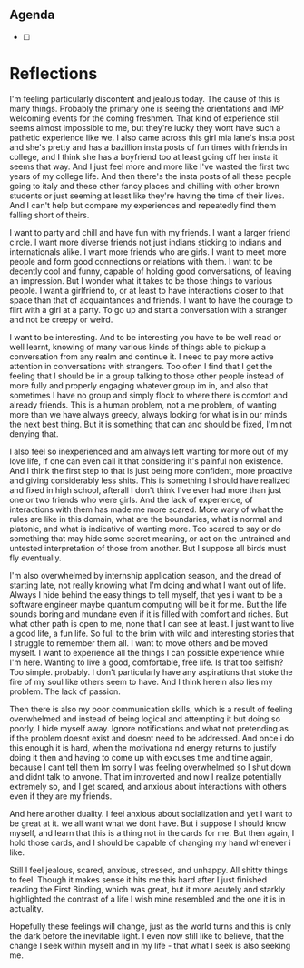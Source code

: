 ## Agenda
- [ ]  


# Reflections

I'm feeling particularly discontent and jealous today. The cause of this is many things. Probably the primary one is seeing the orientations and IMP welcoming events for the coming freshmen. That kind of experience still seems almost impossible to me, but they're lucky they wont have such a pathetic experience like we. I also came across this girl mia lane's insta post and she's pretty and has a bazillion insta posts of fun times with friends in college, and I think she has a boyfriend too at least going off her insta it seems that way. And I just feel more and more like I've wasted the first two years of my college life. And then there's the insta posts of all these people going to italy and these other fancy places and chilling with other brown students or just seeming at least like they're having the time of their lives. And I can't help but compare my experiences and repeatedly find them falling short of theirs. 

I want to party and chill and have fun with my friends. I want a larger friend circle. I want more diverse friends not just indians sticking to indians and internationals alike. I want more friends who are girls. I want to meet more people and form good connections or relations with them. I want to be decently cool and funny, capable of holding good conversations, of leaving an impression. But I wonder what it takes to be those things to various people. I want a girlfriend to, or at least to have interactions closer to that space than that of acquaintances and friends. I want to have the courage to flirt with a girl at a party. To go up and start a conversation with a stranger and not be creepy or weird. 

I want to be interesting. And to be interesting you have to be well read or well learnt, knowing of many various kinds of things able to pickup a conversation from any realm and continue it. I need to pay more active attention in conversations with strangers. Too often I find that I get the feeling that I should be in a group talking to those other people instead of more fully and properly engaging whatever group im in, and also that sometimes I have no group and simply flock to where there is comfort and already friends. This is a human problem, not a me problem, of wanting more than we have always greedy, always looking for what is in our minds the next best thing. But it is something that can and should be fixed, I'm not denying that.

I also feel so inexperienced and am always left wanting for more out of my love life, if one can even call it that considering it's painful non existence. And I think the first step to that is just being more confident, more proactive and giving considerably less shits. This is something I should have realized and fixed in high school, afterall I don't think I've ever had more than just one or two friends who were girls. And the lack of experience, of interactions with them has made me more scared. More wary of what the rules are like in this domain, what are the boundaries, what is normal and platonic, and what is indicative of wanting more. Too scared to say or do something that may hide some secret meaning, or act on the untrained and untested interpretation of those from another. But I suppose all birds must fly eventually.

I'm also overwhelmed by internship application season, and the dread of starting late, not really knowing what I'm doing and what I want out of life. Always I hide behind the easy things to tell myself, that yes i want to be a software engineer maybe quantum computing will be it for me. But the life sounds boring and mundane even if it is filled with comfort and riches. But what other path is open to me, none that I can see at least. I just want to live a good life, a fun life. So full to the brim with wild and interesting stories that I struggle to remember them all. I want to move others and be moved myself. I want to experience all the things I can possible experience while I'm here. Wanting to live a good, comfortable, free life. Is that too selfish? Too simple. probably. I don't particularly have any aspirations that stoke the fire of my soul like others seem to have. And I think herein also lies my problem.  The lack of passion. 

Then there is also my poor communication skills, which is a result of feeling overwhelmed and instead of being logical and attempting it but doing so poorly, I hide myself away. Ignore notifications and what not pretending as if the problem doesnt exist and doesnt need to be addressed. And once i do this enough it is hard, when the motivationa nd energy returns to justify doing it then and having to come up with excuses time and time again, because I cant tell them Im sorry I was feeling overwhelmed so I shut down and didnt talk to anyone. That im introverted and now I realize potentially extremely so, and I get scared, and anxious about interactions with others even if they are my friends.

And here another duality. I feel anxious about socialization and yet I want to be great at it. we all want what we dont have. But i suppose I should know myself, and learn that this is a thing not in the cards for me. But then again, I hold those cards, and I should be capable of changing my hand whenever i like. 

Still I feel jealous, scared, anxious, stressed, and unhappy. All shitty things to feel. Though it makes sense it hits me this hard after I just finished reading the First Binding, which was great, but it more acutely and starkly highlighted the contrast of a life I wish mine resembled and the one it is in actuality. 

Hopefully these feelings will change, just as the world turns and this is only the dark before the inevitable light. I even now still like to believe, that the change I seek within myself and in my life - that what I seek is also seeking me. 